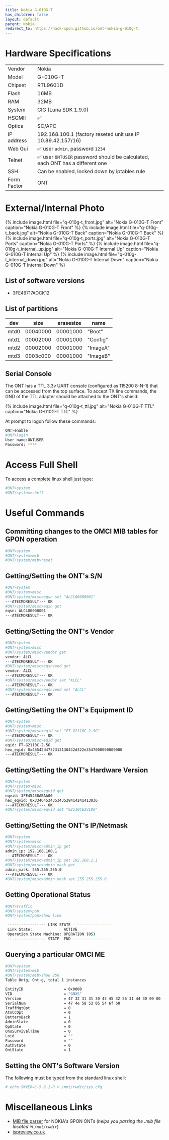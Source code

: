 ```yaml
---
title: Nokia G-010G-T
has_children: false
layout: default
parent: Nokia
redirect_to: https://hack-xpon.github.io/ont-nokia-g-010g-t
---
```


# Hardware Specifications

|             |          |
| ----------- | -------- |
| Vendor      | Nokia    |
| Model       | G-010G-T |
| Chipset     | RTL9601D |
| Flash       | 16MB     |
| RAM         | 32MB     |
| System      | CIG (Luna SDK 1.9.0) |
| HSGMII      | ✅       |
| Optics      | SC/APC   |
| IP address  | 192.168.100.1  (factory reseted unit use IP 10.89.42.157/16) |
| Web Gui     | ✅ user `admin`, password `1234`      |
| Telnet      | ✅ user `ONTUSER` password should be calculated, each ONT has a different one |
| SSH         | Can be enabled, locked down by iptables rule |
| Form Factor | ONT      |

# External/Internal Photo

{% include image.html file="q-010g-t_front.jpg"  alt="Nokia G-010G-T Front" caption="Nokia G-010G-T Front" %}
{% include image.html file="q-010g-t_back.jpg"  alt="Nokia G-010G-T Back" caption="Nokia G-010G-T Back" %}
{% include image.html file="q-010g-t_ports.jpg"  alt="Nokia G-010G-T Ports" caption="Nokia G-010G-T Ports" %}
{% include image.html file="q-010g-t_internal_up.jpg"  alt="Nokia G-010G-T Internal Up" caption="Nokia G-010G-T Internal Up" %}
{% include image.html file="q-010g-t_internal_down.jpg"  alt="Nokia G-010G-T Internal Down" caption="Nokia G-010G-T Internal Down" %}

## List of software versions
- 3FE49717AOCK12 

## List of partitions

| dev   | size     | erasesize | name            |
| ----- | -------- | --------- | --------------- |
| mtd0  | 00040000 | 00001000  | "Boot"          |
| mtd1  | 00002000 | 00001000  | "Config"        |
| mtd2  | 00002000 | 00001000  | "ImageA"        |
| mtd3  | 0003c000 | 00001000  | "ImageB"        |

## Serial Console

The ONT has a TTL 3.3v UART console (configured as 115200 8-N-1) that can be accessed from the top surface. To accept TX line commands, the GND of the TTL adapter should be attached to the ONT's shield:

{% include image.html file="q-010g-t_ttl.jpg"  alt="Nokia G-010G-T TTL" caption="Nokia G-010G-T TTL" %}

At prompt to logon follow these commands:

```sh
ONT>enable
#ONT>login
User name:ONTUSER
Password: ****
```

# Access Full Shell

To access a complete linux shell just type:
```sh
#ONT>system
#ONT/system>shell
```

# Useful Commands

## Committing changes to the OMCI MIB tables for GPON operation
```sh
#ONT>system
#ONT/system>mib
#ONT/system/mib>reset
```

## Getting/Setting the ONT's S/N
```sh
#ONT>system
#ONT/system>misc
#ONT/system/misc>eqsn set "ALCL00000001"
---ATECMDRESULT--- OK
#ONT/system/misc>eqsn get
eqsn: ALCL00000001
---ATECMDRESULT--- OK
```

## Getting/Setting the ONT's Vendor
```sh
#ONT>system
#ONT/system>misc
#ONT/system/misc>vendor get
vendor: ALCL
---ATECMDRESULT--- OK
#ONT/system/misc>eqsnvend get
vendor: ALCL
---ATECMDRESULT--- OK
#ONT/system/misc>vendor set "ALCL"
---ATECMDRESULT--- OK
#ONT/system/misc>eqsnvend set "ALCL"
---ATECMDRESULT--- OK

```

## Getting/Setting the ONT's Equipment ID
```sh
#ONT>system
#ONT/system>misc
#ONT/system/misc>eqid set "FT-G2110C-2.5G"
---ATECMDRESULT--- OK
#ONT/system/misc>eqid get
eqid: FT-G2110C-2.5G
hex_eqid: 0x46542d4732313130432d322e3547000000000000
---ATECMDRESULT--- OK
```

## Getting/Setting the ONT's Hardware Version
```sh
#ONT>system
#ONT/system>misc
#ONT/system/misc>eqvid get
eqvid: 3FE45458ABAA06
hex_eqvid: 0x3346453435343538414241413036
---ATECMDRESULT--- OK
#ONT/system/misc>eqvid set "G2110CE2V1D0"
```

## Getting/Setting the ONT's IP/Netmask
```sh
#ONT>system
#ONT/system>misc
#ONT/system/misc>admin_ip get
admin_ip: 192.168.100.1
---ATECMDRESULT--- OK
#ONT/system/misc>admin_ip set 192.168.1.1
#ONT/system/misc>admin_mask get
admin_mask: 255.255.255.0
---ATECMDRESULT--- OK
#ONT/system/misc>admin_mask set 255.255.255.0
```

## Getting Operational Status 
```sh
#ONT>traffic
#ONT/system>pon
#ONT/system/pon>show link

 ----------------- LINK STATE -----------------
 Link State:              ACTIVE
 Operation State Machine: OPERATION (O5)
 ----------------- STATE  END -----------------
```

## Querying a particular OMCI ME
```sh
#ONT>system
#ONT/system>mib
#ONT/system/mib>show 256
Table Ontg, Ont-g, total 1 instances

EntityID                  = 0x0000
VID                       = "GNXS"
Version                   = 47 32 31 31 30 43 45 32 56 31 44 30 00 00
SerialNum                 = 47 4e 58 53 05 54 6f b0
TraffMgtOpt               = 0
AtmCCOpt                  = 0
BatteryBack               = 1
AdminState                = 0
OpState                   = 0
OnuSurvivalTime           = 0
Loid                      = ""
Password                  = ""
AuthState                 = 0
OntState                  = 1
```

## Setting the ONT's Software Version
The following must be typed from the standard linux shell:
```sh
# echo SWVER=C-5.6.1-R > /mnt/rwdir/sys.cfg
```

# Miscellaneous Links
- [MIB file parser](https://github.com/nanomad/nokia-ont-mib-parser)  for NOKIA's GPON ONTs (*helps you parsing the .mib file located in `/mnt/rwdir`*)
- [ispreview.co.uk](https://www.ispreview.co.uk/index.php/2022/09/pictured-openreachs-future-2-5gbps-ont-for-fttp-broadband.html)
